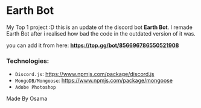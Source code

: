 # Earth Bot

My Top 1 project :D this is an update of the discord bot **Earth Bot**.
I remade Earth Bot after i realised how bad the code in the outdated version of it was.

you can add it from here: **https://top.gg/bot/856696786550521908**

### Technologies:
  * `Discord.js`: https://www.npmjs.com/package/discord.js
  * `MongoDB/Mongoose`: https://www.npmjs.com/package/mongoose
  * `Adobe Photoshop`

Made By Osama
